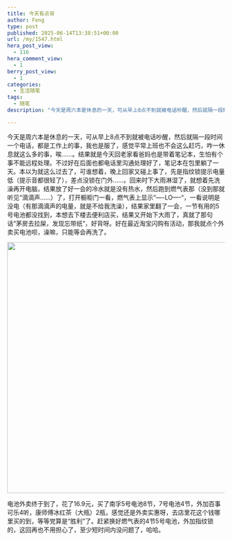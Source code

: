 ```yaml
---
title: 今天有点背
author: Feng
type: post
published: 2025-06-14T13:38:51+00:00
url: /my/1547.html
hera_post_view:
  - 116
hera_comment_view:
  - 1
berry_post_view:
  - 1
categories:
  - 生活随笔
tags:
  - 随笔
description: "今天是周六本是休息的一天，可从早上8点不到就被电话吵醒，然后就隔一段时间一个电话，都是工作上的事，我也是服了，感觉平常上班也不会这么赶巧，咋一休息就这么多的事，唉……。结果就是今天回老家看爸妈也是带着笔记本，生怕有个事不能远程处理。"

---
```

今天是周六本是休息的一天，可从早上8点不到就被电话吵醒，然后就隔一段时间一个电话，都是工作上的事，我也是服了，感觉平常上班也不会这么赶巧，咋一休息就这么多的事，唉……。结果就是今天回老家看爸妈也是带着笔记本，生怕有个事不能远程处理。不过好在后面也都电话里沟通处理好了，笔记本在包里躺了一天。本以为就这么过去了，可谁想着，晚上回家又碰上事了，先是指纹锁提示电量低（提示音都很轻了），差点没锁在门外……。回来时下大雨淋湿了，就想着先洗澡再开电脑，结果放了好一会的冷水就是没有热水，然后跑到燃气表那（没到那就听见“滴滴声……）了，打开橱柜门一看，燃气表上显示“&#8212;-LO&#8212;-&#8220;，一看说明是没电（有那滴滴声的电量，就是不给我洗澡），结果家里翻了一会，一节有用的5号电池都没找到，本想去下楼去便利店买，结果又开始下大雨了，真就了那句话“茅房去拉屎，发现忘带纸”，好背呀。好在最近淘宝闪购有活动，那我就点个外卖买电池呗，澡嘛，只能等会再洗了。

<img loading="lazy" decoding="async" class="alignnone size-medium wp-image-1549" src="https://image.uu126.cn/wp-content/uploads/2025/06/20250614213826129-580x580.png!Tupian01" alt="" width="580" height="580" srcset="https://image.uu126.cn/wp-content/uploads/2025/06/20250614213826129-580x580.png!Tupian01 580w, https://image.uu126.cn/wp-content/uploads/2025/06/20250614213826129-1280x1280.png!Tupian01 1280w, https://image.uu126.cn/wp-content/uploads/2025/06/20250614213826129-250x250.png!Tupian01 250w, https://image.uu126.cn/wp-content/uploads/2025/06/20250614213826129-768x768.png!Tupian01 768w, https://image.uu126.cn/wp-content/uploads/2025/06/20250614213826129.png!Tupian01 1328w" sizes="auto, (max-width: 580px) 100vw, 580px" /> 

电池外卖终于到了，花了16.9元，买了南孚5号电池8节，7号电池4节，外加百事可乐4听，康师傅冰红茶（大瓶）2瓶，感觉还是外卖实惠呀，去店里花这个钱哪里买的到，等等党算是“胜利”了。赶紧换好燃气表的4节5号电池，外加指纹锁的，这回再也不用担心了，至少短时间内没问题了，哈哈。